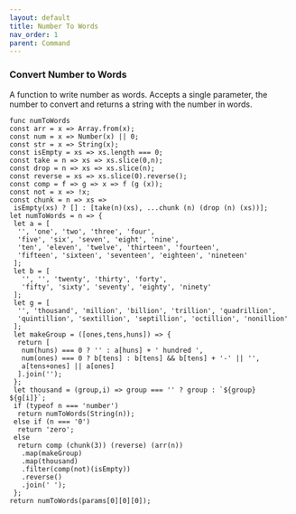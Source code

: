 ```yaml
---
layout: default
title: Number To Words
nav_order: 1
parent: Command
---
```


<link href="../assets/prism-dark.min.css" rel="stylesheet" />
<link href="../assets/style.css" rel="stylesheet">
<script src="../assets/prism-core.min.js"></script>
<script src="../assets/prism-celincm.js"></script>

### Convert Number to Words

A function to write number as words.  Accepts a single parameter, the number to convert and returns a string with the number in words.

<div class="codeblock">
<pre><code class="language-celincm"
>func numToWords
const arr = x => Array.from(x);
const num = x => Number(x) || 0;
const str = x => String(x);
const isEmpty = xs => xs.length === 0;
const take = n => xs => xs.slice(0,n);
const drop = n => xs => xs.slice(n);
const reverse = xs => xs.slice(0).reverse();
const comp = f => g => x => f (g (x));
const not = x => !x;
const chunk = n => xs =>
 isEmpty(xs) ? [] : [take(n)(xs), ...chunk (n) (drop (n) (xs))];
let numToWords = n => {
 let a = [
  '', 'one', 'two', 'three', 'four',
  'five', 'six', 'seven', 'eight', 'nine',
  'ten', 'eleven', 'twelve', 'thirteen', 'fourteen',
  'fifteen', 'sixteen', 'seventeen', 'eighteen', 'nineteen'
 ];
 let b = [
   '', '', 'twenty', 'thirty', 'forty',
   'fifty', 'sixty', 'seventy', 'eighty', 'ninety'
 ];
 let g = [
  '', 'thousand', 'million', 'billion', 'trillion', 'quadrillion',
  'quintillion', 'sextillion', 'septillion', 'octillion', 'nonillion'
 ];
 let makeGroup = ([ones,tens,huns]) => {
  return [
   num(huns) === 0 ? '' : a[huns] + ' hundred ',
   num(ones) === 0 ? b[tens] : b[tens] && b[tens] + '-' || '',
   a[tens+ones] || a[ones]
  ].join('');
 };  
 let thousand = (group,i) => group === '' ? group : `${group} ${g[i]}`;
 if (typeof n === 'number')
  return numToWords(String(n));
 else if (n === '0')
  return 'zero';
 else
  return comp (chunk(3)) (reverse) (arr(n))
   .map(makeGroup)
   .map(thousand)
   .filter(comp(not)(isEmpty))
   .reverse()
   .join(' ');
 };
return numToWords(params[0][0][0]);
</code></pre>
</div>
